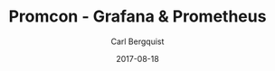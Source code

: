 ---
title: Promcon - Grafana & Prometheus
author: Carl Bergquist
date: 2017-08-18
section: presentations
description: Talk about how to use Grafana with Prometheus
---